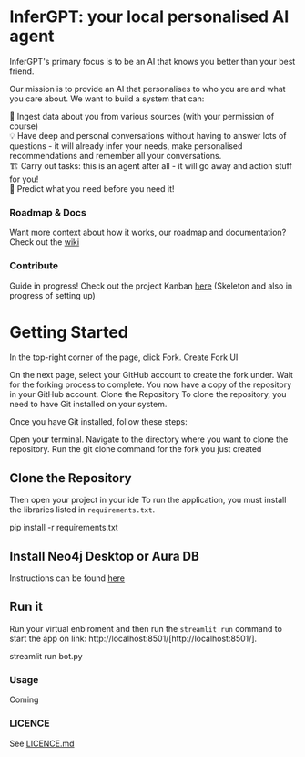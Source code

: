 # InferGPT: your local personalised AI agent

InferGPT's primary focus is to be an AI that knows you better than your best friend.

Our mission is to provide an AI that personalises to who you are and what you care about. We want to build a system that can:

🔗 Ingest data about you from various sources (with your permission of course)  
💡 Have deep and personal conversations without having to answer lots of questions - it will already infer your needs, make personalised recommendations and remember all your conversations.  
🏗️ Carry out tasks: this is an agent after all - it will go away and action stuff for you!  
🔮 Predict what you need before you need it!  

### Roadmap & Docs
Want more context about how it works, our roadmap and documentation? Check out the [wiki](https://github.com/WaitThatShouldntWork/InferGPT/wiki)

### Contribute
Guide in progress!
Check out the project Kanban [here](https://github.com/users/WaitThatShouldntWork/projects/1) (Skeleton and also in progress of setting up)

# Getting Started

In the top-right corner of the page, click Fork.
Create Fork UI

On the next page, select your GitHub account to create the fork under.
Wait for the forking process to complete. You now have a copy of the repository in your GitHub account.
Clone the Repository To clone the repository, you need to have Git installed on your system. 

Once you have Git installed, follow these steps:

Open your terminal.
Navigate to the directory where you want to clone the repository.
Run the git clone command for the fork you just created

## Clone the Repository

Then open your project in your ide
To run the application, you must install the libraries listed in `requirements.txt`.

pip install -r requirements.txt

## Install Neo4j Desktop or Aura DB
Instructions can be found [here](https://neo4j.com/docs/?utm_medium=PaidSearch&utm_source=google&utm_campaign=GDB&utm_content=EMEA-X-Conversion-GDB-Text&utm_term=neo4j&gclid=Cj0KCQiA1rSsBhDHARIsANB4EJY8wQONKSyNCofQBGAcOGWwNpNh4Z0yj7oGxok8vs2CipPJMjGPcpkaAuw1EALw_wcB)


## Run it
Run your virtual enbiroment and then run the `streamlit run` command to start the app on link: http://localhost:8501/[http://localhost:8501/].

streamlit run bot.py

### Usage
Coming

### LICENCE 
See [LICENCE.md](LICENCE.md)

